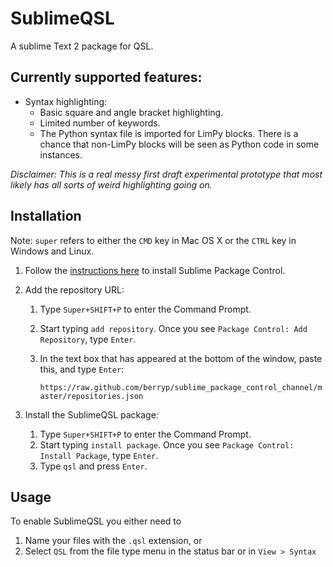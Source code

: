 SublimeQSL
==========

A sublime Text 2 package for QSL.

Currently supported features:
-----------------------------

- Syntax highlighting:
  - Basic square and angle bracket highlighting.
  - Limited number of keywords.
  - The Python syntax file is imported for LimPy blocks. There is a chance
    that non-LimPy blocks will be seen as Python code in some instances.

*Disclaimer: This is a real messy first draft experimental prototype that
             most likely has all sorts of weird highlighting going on.*

Installation
------------

Note: ``super`` refers to either the ``CMD`` key in Mac OS X or the ``CTRL``
      key in Windows and Linux.

1. Follow the [instructions here](http://wbond.net/sublime_packages/package_control/installation)
    to install Sublime Package Control.

2. Add the repository URL:


    1. Type ``Super+SHIFT+P`` to enter the Command Prompt.
    2. Start typing ``add repository``. Once you see ``Package Control: Add Repository``, type ``Enter``.
    4. In the text box that has appeared at the bottom of the window,
        paste this, and type ``Enter``:

        ``https://raw.github.com/berryp/sublime_package_control_channel/master/repositories.json``

3. Install the SublimeQSL package:

    1. Type ``Super+SHIFT+P`` to enter the Command Prompt.
    2. Start typing ``install package``. Once you see ``Package Control: Install Package``, type ``Enter``.
    3. Type ``qsl`` and press ``Enter``.

Usage
-----

To enable SublimeQSL you either need to

1. Name your files with the ``.qsl`` extension, or
2. Select ``QSL`` from the file type menu in the status bar or in ``View > Syntax``